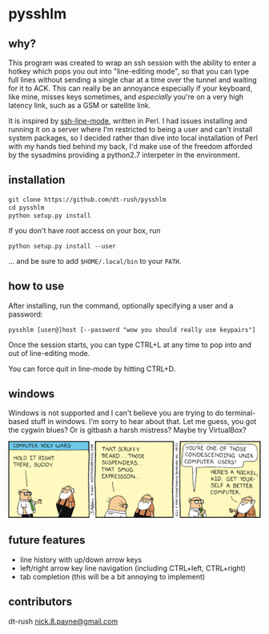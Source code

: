 pysshlm
===

## why?

This program was created to wrap an ssh session with the ability to enter a hotkey which pops you out into "line-editing mode", so that you can type full lines without sending a single char at a time over the tunnel and waiting for it to ACK. This can really be an annoyance especially if your keyboard, like mine, misses keys sometimes, and *especially* you're on a very high latency link, such as a GSM or satellite link.

It is inspired by [ssh-line-mode](https://github.com/mnalis/ssh-line-mode/), written in Perl. I had issues installing and running it on a server where I'm restricted to being a user and can't install system packages, so I decided rather than dive into local installation of Perl with my hands tied behind my back, I'd make use of the freedom afforded by the sysadmins providing a python2.7 interpeter in the environment.

## installation

```
git clone https://github.com/dt-rush/pysshlm
cd pysshlm
python setup.py install
```
If you don't have root access on your box, run 
```
python setup.py install --user
```
... and be sure to add `$HOME/.local/bin` to your `PATH`.

## how to use

After installing, run the command, optionally specifying a user and a password:

    pysshlm [user@]host [--password "wow you should really use keypairs"]

Once the session starts, you can type CTRL+L at any time to pop into and out of line-editing mode.

You can force quit in line-mode by hitting CTRL+D.

## windows

Windows is not supported and I can't believe you are trying to do terminal-based stuff in windows. I'm sorry to hear about that. Let me guess, you got the cygwin blues? Or is gitbash a harsh mistress? Maybe try VirtualBox? 

![Yep.](/images/linuxftw.gif?raw=true)

## future features

* line history with up/down arrow keys 
* left/right arrow key line navigation (including CTRL+left, CTRL+right)
* tab completion (this will be a bit annoying to implement)

## contributors

dt-rush <nick.8.payne@gmail.com>
